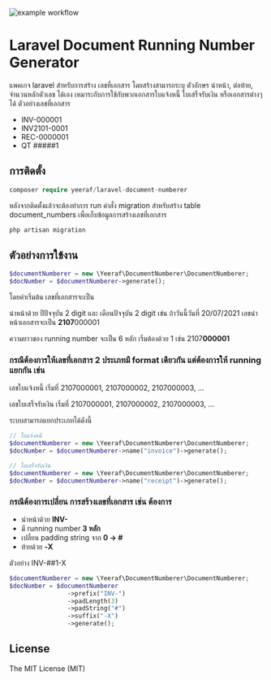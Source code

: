 ![example workflow](https://github.com/yeeraf/laravel-ducument-numberer/actions/workflows/test.yml/badge.svg)

# Laravel Document Running Number Generator

แพคเกจ laravel สำหรับการสร้าง เลขที่เอกสาร โดยสร้างสามารถระบุ ตัวอักษร นำหน้า, ต่อท้าย, จำนวนหลักตัวเลข ได้เอง เหมาระกับการใช้กับพวกเอกสารใบแจ้งหนี้ ใบเสร็จรับเงิน หรือเอกสารต่างๆได้ ตัวอย่างเลขที่เอกสาร

- INV-000001
- INV2101-0001
- REC-0000001
- QT #####1

## การติดตั้ง

```php
composer require yeeraf/laravel-document-numberer
```

หลังจากติดตั้งแล้วจะต้องทำการ run คำสั่ง migration สำหรับสร้าง table document_numbers เพื่อเก็บข้อมูลการสร้างเลขที่เอกสาร

```bash
php artisan migration
```

## ตัวอย่างการใข้งาน

```php
$documentNumberer = new \Yeeraf\DocumentNumberer\DocumentNumberer;
$docNumber = $documentNumberer->generate();
```

โดยค่าเริ่มต้น เลขที่เอกสารจะเป็น

นำหน้าด้วย ปีปัจจุบัน 2 digit และ เดือนปัจจุบัน 2 digit เข่น ถ้าวันนี้วันที่ 20/07/2021 เลขนำหน้าเอกสารจะเป็น **2107**000001

ความยาวของ running number จะเป็น 6 หลัก เริ่มต้องด้วย 1 เช่น
2107**000001**

### กรณีต้องการให้เลขที่เอกสาร 2 ประเภทมี format เดียวกัน แต่ต้องการให้ running แยกกัน เข่น

เลขใบแจ้งหนี้ เริ่มที่ 2107000001, 2107000002, 2107000003, ...

เลขใบเสร็จรับเงิน เริ่มที่ 2107000001, 2107000002, 2107000003, ...

ระบบสามารถแยกประเภทได้ดังนี้

```php
// ใบแจ้งหนี้
$documentNumberer = new \Yeeraf\DocumentNumberer\DocumentNumberer;
$docNumber = $documentNumberer->name("invoice")->generate();
```

```php
// ใบเสร็จรับเงิน
$documentNumberer = new \Yeeraf\DocumentNumberer\DocumentNumberer;
$docNumber = $documentNumberer->name("receipt")->generate();
```

### กรณีต้องการเปลี่ยน การสร้างเลขที่เอกสาร เช่น ต้องการ

- นำหน้าด้วย **INV-**
- มี running number **3 หลัก**
- เปลี่ยน padding string จาก **0 -> #**
- ท้ายด้วย **-X**

ตัวอย่าง INV-##1-X

```php
$documentNumberer = new \Yeeraf\DocumentNumberer\DocumentNumberer;
$docNumber = $documentNumberer
                ->prefix("INV-")
                ->padLength(3)
                ->padString("#")
                ->suffix("-X")
                ->generate();
```

## License

The MIT License (MIT)
